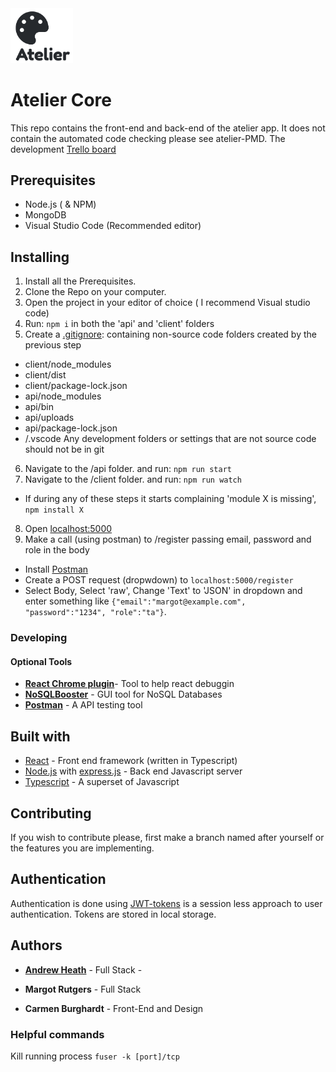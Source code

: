 
<div >
  <img src="./logo.png" width="100" >
</div>

# Atelier Core

This repo contains the front-end and back-end of the atelier app. 
It does not contain the automated code checking please see atelier-PMD.
The development [Trello board](https://trello.com/b/UBKdT7aZ/atelier-prototype)
## Prerequisites
* Node.js ( & NPM)
* MongoDB
* Visual Studio Code (Recommended editor)

## Installing

1. Install all the Prerequisites.
2. Clone the Repo on your computer.
3. Open the project in your editor of choice ( I recommend Visual studio code) 
4. Run: `npm i` in both the 'api' and 'client' folders
5. Create a [.gitignore](https://git-scm.com/docs/gitignore): containing non-source code folders created by the previous step 
* client/node_modules
* client/dist
* client/package-lock.json
* api/node_modules
* api/bin
* api/uploads
* api/package-lock.json
* /.vscode
Any development folders or settings that are not source code should not be in git
6. Navigate to the /api folder. and run:
`npm run start`
7. Navigate to the /client folder. and run:
`npm run watch`
- If during any of these steps it starts complaining 'module X is missing', `npm install X`
8. Open [localhost:5000](localhost:5000)
9. Make a call  (using postman) to /register passing email, password and role in the body
- Install [Postman](https://www.getpostman.com/)
- Create a POST request (dropwdown) to `localhost:5000/register`
- Select Body, Select 'raw', Change 'Text' to 'JSON' in dropdown and enter something like `{"email":"margot@example.com", "password":"1234", "role":"ta"}`.

### Developing
#### Optional Tools
* **[React Chrome plugin](https://chrome.google.com/webstore/detail/react-developer-tools/fmkadmapgofadopljbjfkapdkoienihi?hl=en)**- Tool to help react debuggin
* **[NoSQLBooster](https://nosqlbooster.com/)** - GUI tool for NoSQL Databases
* **[Postman](https://www.getpostman.com/)** - A API testing tool


## Built with 

* [React](https://reactjs.org/) - Front end framework (written in Typescript)
* [Node.js](https://nodejs.org/en/)  with [express.js](https://expressjs.com/) - Back end Javascript server
* [Typescript](https://www.typescriptlang.org/) - A superset of Javascript

## Contributing
If you wish to contribute please, first make a branch named after yourself or the features you are implementing.

## Authentication 
Authentication is done using [JWT-tokens](https://jwt.io/) is a session less approach to user authentication.
Tokens are stored in local storage.


## Authors

* **[Andrew Heath](mailto:a.j.heath@student.utwente.nl)** - Full Stack - 

* **Margot Rutgers** - Full Stack

* **Carmen Burghardt** - Front-End and Design



### Helpful commands

Kill running process
`fuser -k [port]/tcp` 
